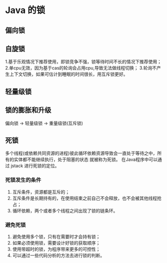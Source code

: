 # Java 的锁

## 偏向锁

## 自旋锁
1.基于乐观情况下推荐使用，即锁竞争不强，锁等待时间不长的情况下推荐使用；
2.单cpu无效，因为基于cas的轮询会占用cpu,导致无法做线程切换；
3.轮询不产生上下文切换，如果可估计到睡眠的时间很长，用互斥锁更好。

## 轻量级锁


## 锁的膨胀和升级
偏向锁 -> 轻量级锁 -> 重量级锁(互斥锁)

## 死锁
多个线程(或依赖共同资源的进程)彼此循环依赖资源导致会一直处于等待之中，所有的实体都不能继续执行，处于阻塞的状态
就被称为死锁。
在Java程序中可以通过 jstack 进行死锁的定位。

### 死锁发生的条件
1. 互斥条件，资源都是互斥的；
2. 互斥条件是长期持有的，在使用结束之前自己不会释放，也不会被其他线程抢占；
3. 循环依赖，两个或者多个线程之间出现了锁的链条环。

### 避免死锁
1. 避免使用多个锁，只有在需要时才会持有锁；
2. 如果必须使用锁，需要设计好锁的获取顺序；
3. 使用带超时的锁，为程序带来更多的可控性；
4. 可以通过一些代码分析的方法去进行锁的判断。